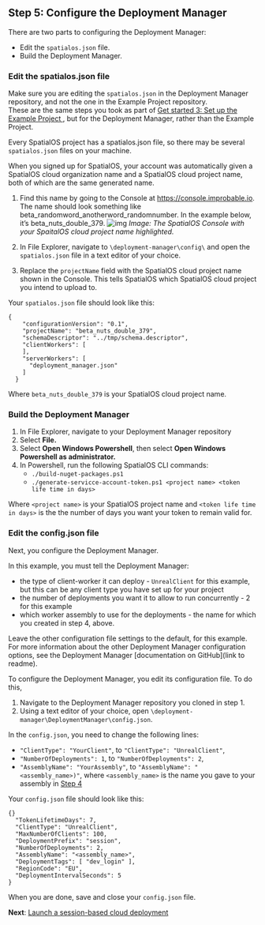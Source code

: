 ## Step 5: Configure the Deployment Manager

There are two parts to configuring the Deployment Manager:

* Edit the `spatialos.json` file.
* Build the Deployment Manager.

### Edit the spatialos.json file

Make sure you are editing the `spatialos.json` in the Deployment Manager repository, and not the one in the Example Project repository. <br/>
These are the same steps you took as part of [Get started 3: Set up the Example Project ]({{urlRoot}}/content/get-started/exampleproject#Launchaclouddeployment), but for the Deployment Manager, rather than the Example Project. 

Every SpatialOS project has a spatialos.json file, so there may be several `spatialos.json` files on your machine. 

When you signed up for SpatialOS, your account was automatically given a SpatialOS cloud organization name and a SpatialOS cloud project name, both of which are the same generated name.

1. Find this name by going to the Console at <https://console.improbable.io>. The name should look something like beta_randomword_anotherword_randomnumber. In the example below, it’s beta_nuts_double_379. 
   ![img]({{assetRoot}}assets/tutorial/project-name.png)
   _Image: The SpatialOS Console with your SpaitalOS cloud project name highlighted._</br>


1. In File Explorer, navigate to `\deployment-manager\config\` and open the `spatialos.json` file in a text editor of your choice.
1. Replace the `projectName` field with the SpatialOS cloud project name shown in the Console. This tells SpatialOS which SpatialOS cloud project you intend to upload to.

Your `spatialos.json` file should look like this: 

```
{
    "configurationVersion": "0.1",
    "projectName": "beta_nuts_double_379",
    "schemaDescriptor": "../tmp/schema.descriptor",
    "clientWorkers": [
    ],
    "serverWorkers": [
      "deployment_manager.json"
    ]
  }
```

Where `beta_nuts_double_379` is your SpatialOS cloud project name. 

### Build the Deployment Manager

1. In File Explorer, navigate to your Deployment Manager repository
1. Select **File.**
1. Select **Open Windows Powershell**, then select **Open Windows Powershell as administrator.**
1. In Powershell, run the following SpatialOS CLI commands: 
	- `./build-nuget-packages.ps1`
	- `./generate-servicce-account-token.ps1 <project name> <token life time in days>`

Where `<project name>` is your SpatialOS project name and `<token life time in days>` is the the number of days you want your token to remain valid for. 

### Edit the config.json file

Next, you configure the Deployment Manager. 

In this example, you must tell the Deployment Manager:

*  the type of client-worker it can deploy - `UnrealClient` for this example, but this can be any client type you have set up for your project
* the number of deployments you want it to allow to run concurrently - 2 for this example
* which worker assembly to use for the deployments - the name for which you created in step 4, above.

Leave the other configuration file settings to the default, for this example.  For more information about the other Deployment Manager configuration options, see the Deployment Manager [documentation on GitHub](link to readme). 

To configure the Deployment Manager, you edit its configuration file. 
To do this, 

1. Navigate to the Deployment Manager repository you cloned in step 1.
1. Using a text editor of your choice, open `\deployment-manager\DeploymentManager\config.json`. 

In the `config.json`, you need to change the following lines: 

- `"ClientType": "YourClient"`, to `"ClientType": "UnrealClient"`,
- `"NumberOfDeployments": 1`, to `"NumberOfDeployments": 2`,
- `"AssemblyName": "YourAssembly"`, to `"AssemblyName": "<assembly_name>)"`, where `<assembly_name>` is the name you gave to your assembly in [Step 4](#Step5ConfiguretheDeploymentManager) 

Your `config.json` file should look like this: 

```
{}
  "TokenLifetimeDays": 7,
  "ClientType": "UnrealClient",
  "MaxNumberOfClients": 100,
  "DeploymentPrefix": "session",
  "NumberOfDeployments": 2,
  "AssemblyName": "<assembly_name>",
  "DeploymentTags": [ "dev_login" ],
  "RegionCode": "EU",
  "DeploymentIntervalSeconds": 5
}
```

When you are done, save and close your `config.json` file. 

**Next**: [Launch a session-based cloud deployment]({{urlRoot}}/content/tutorials/deployment-manager/tutorial-deploymentmgr-launch)